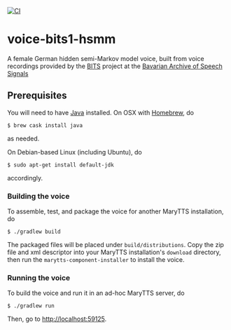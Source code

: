 [![CI](https://github.com/marytts/voice-bits1-hsmm/actions/workflows/main.yml/badge.svg)](https://github.com/marytts/voice-bits1-hsmm/actions/workflows/main.yml)

# voice-bits1-hsmm

A female German hidden semi-Markov model voice, built from voice recordings provided by the [BITS](http://www.phonetik.uni-muenchen.de/forschung/BITS/) project at the [Bavarian Archive of Speech Signals](http://www.bas.uni-muenchen.de/)

## Prerequisites

You will need to have [Java](https://www.java.com/) installed.
On OSX with [Homebrew](http://brew.sh/), do
```
$ brew cask install java
```
as needed.

On Debian-based Linux (including Ubuntu), do
```
$ sudo apt-get install default-jdk
```
accordingly.

### Building the voice

To assemble, test, and package the voice for another MaryTTS installation, do
```
$ ./gradlew build
```
The packaged files will be placed under `build/distributions`.
Copy the zip file and xml descriptor into your MaryTTS installation's `download` directory, then run the `marytts-component-installer` to install the voice.

### Running the voice

To build the voice and run it in an ad-hoc MaryTTS server, do
```
$ ./gradlew run
```
Then, go to [http://localhost:59125](http://localhost:59125/).
